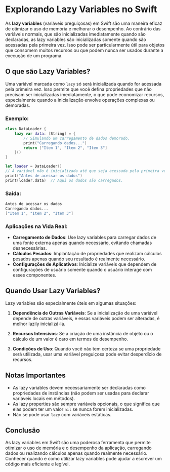 # Explorando Lazy Variables no Swift

As **lazy variables** (variáveis preguiçosas) em Swift são uma maneira eficaz de otimizar o uso de memória e melhorar o desempenho. Ao contrário das variáveis normais, que são inicializadas imediatamente quando são declaradas, as lazy variables são inicializadas somente quando são acessadas pela primeira vez. Isso pode ser particularmente útil para objetos que consomem muitos recursos ou que podem nunca ser usados durante a execução de um programa.

## O que são Lazy Variables?

Uma variável marcada como `lazy` só será inicializada quando for acessada pela primeira vez. Isso permite que você defina propriedades que não precisam ser inicializadas imediatamente, o que pode economizar recursos, especialmente quando a inicialização envolve operações complexas ou demoradas.

### Exemplo:

```swift
class DataLoader {
    lazy var data: [String] = {
        // Simulando um carregamento de dados demorado.
        print("Carregando dados...")
        return ["Item 1", "Item 2", "Item 3"]
    }()
}

let loader = DataLoader()
// A variável não é inicializada até que seja acessada pela primeira vez.
print("Antes de acessar os dados")
print(loader.data)  // Aqui os dados são carregados.
```

### Saída:

```swift
Antes de acessar os dados
Carregando dados...
["Item 1", "Item 2", "Item 3"]
```

### Aplicações na Vida Real:

- **Carregamento de Dados**: Use lazy variables para carregar dados de uma fonte externa apenas quando necessário, evitando chamadas desnecessárias.
- **Cálculos Pesados**: Implantação de propriedades que realizam cálculos pesados apenas quando seu resultado é realmente necessário.
- **Configurações de Aplicativos**: Inicialize variáveis que dependem de configurações de usuário somente quando o usuário interage com esses componentes.

## Quando Usar Lazy Variables?

Lazy variables são especialmente úteis em algumas situações:

1. **Dependência de Outras Variáveis**: Se a inicialização de uma variável depende de outras variáveis, e essas variáveis podem ser alteradas, é melhor lazily inicializá-la.
   
2. **Recursos Intensivos**: Se a criação de uma instância de objeto ou o cálculo de um valor é caro em termos de desempenho.

3. **Condições de Uso**: Quando você não tem certeza se uma propriedade será utilizada, usar uma variável preguiçosa pode evitar desperdício de recursos.

## Notas Importantes

- As lazy variables devem necessariamente ser declaradas como propriedades de instâncias (não podem ser usadas para declarar variáveis locais em métodos).
- As lazy properties são sempre variáveis opcionais, o que significa que elas podem ter um valor `nil` se nunca forem inicializadas.
- Não se pode usar `lazy` com variáveis estáticas.

## Conclusão

As lazy variables em Swift são uma poderosa ferramenta que permite otimizar o uso de memória e o desempenho da aplicação, carregando dados ou realizando cálculos apenas quando realmente necessário. Conhecer quando e como utilizar lazy variables pode ajudar a escrever um código mais eficiente e legível.
